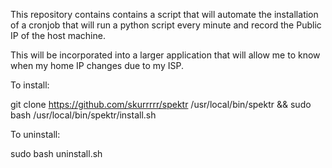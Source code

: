 This repository contains contains a script that will automate the installation of a cronjob that will run a python script every minute and record the Public IP of the host machine.

This will be incorporated into a larger application that will allow me to know when my home IP changes due to my ISP.

To install:

git clone https://github.com/skurrrrr/spektr /usr/local/bin/spektr && sudo bash /usr/local/bin/spektr/install.sh

To uninstall:

sudo bash uninstall.sh
